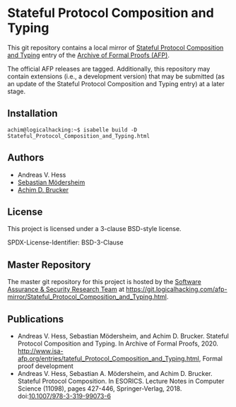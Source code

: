 # Stateful Protocol Composition and Typing 

This git repository contains a local mirror of
[Stateful Protocol Composition and Typing](https://www.isa-afp.org/entries/Stateful_Protocol_Composition_and_Typing.html)
entry of the
[Archive of Formal Proofs (AFP)](https://www.isa-afp.org).

The official AFP releases are tagged. Additionally, this repository
may contain extensions (i.e., a development version) that may be
submitted (as an update of the Stateful Protocol Composition and Typing entry) at a later stage.

## Installation

```console
achim@logicalhacking:~$ isabelle build -D Stateful_Protocol_Composition_and_Typing.html
```

## Authors

* Andreas V. Hess
* [Sebastian Mödersheim](https://people.compute.dtu.dk/samo/)
* [Achim D. Brucker](http://www.brucker.ch/)

## License

This project is licensed under a 3-clause BSD-style license.

SPDX-License-Identifier: BSD-3-Clause

## Master Repository

The master git repository for this project is hosted by the [Software
Assurance & Security Research Team](https://logicalhacking.com) at
<https://git.logicalhacking.com/afp-mirror/Stateful_Protocol_Composition_and_Typing.html>.

## Publications

* Andreas V. Hess, Sebastian Mödersheim, and Achim D. Brucker. Stateful
  Protocol Composition and Typing. In Archive of Formal Proofs, 2020. 
  http://www.isa-afp.org/entries/tateful_Protocol_Composition_and_Typing.html, 
  Formal proof development
* Andreas V. Hess, Sebastian A. Mödersheim, and Achim D. Brucker. Stateful 
  Protocol Composition. In ESORICS. Lecture Notes in Computer Science (11098),
  pages 427-446, Springer-Verlag, 2018. doi:[10.1007/978-3-319-99073-6](https://dx.doi.org/10.1007/978-3-319-99073-6) 
